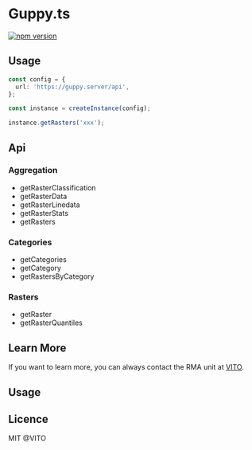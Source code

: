 # Guppy.ts

[![npm version](https://badge.fury.io/js/guppy.ts.svg)](https://badge.fury.io/js/guppy.ts)

## Usage

```typescript
const config = {
  url: 'https://guppy.server/api',
};

const instance = createInstance(config);

instance.getRasters('xxx');
```

## Api

### Aggregation

- getRasterClassification
- getRasterData
- getRasterLinedata
- getRasterStats
- getRasters

### Categories

- getCategories
- getCategory
- getRastersByCategory

### Rasters

- getRaster
- getRasterQuantiles

## Learn More

If you want to learn more, you can always contact the RMA unit at [VITO](https://vito.be/en).

## Usage

## Licence

MIT @VITO
